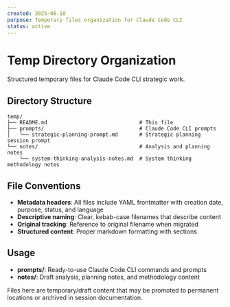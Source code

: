```yaml
---
created: 2025-08-10
purpose: Temporary files organization for Claude Code CLI
status: active
---
```


# Temp Directory Organization

Structured temporary files for Claude Code CLI strategic work.

## Directory Structure

```
temp/
├── README.md                              # This file
├── prompts/                               # Claude Code CLI prompts
│   └── strategic-planning-prompt.md       # Strategic planning session prompt
└── notes/                                 # Analysis and planning notes  
    └── system-thinking-analysis-notes.md  # System thinking methodology notes
```

## File Conventions

- **Metadata headers**: All files include YAML frontmatter with creation date, purpose, status, and language
- **Descriptive naming**: Clear, kebab-case filenames that describe content
- **Original tracking**: Reference to original filename when migrated
- **Structured content**: Proper markdown formatting with sections

## Usage

- **prompts/**: Ready-to-use Claude Code CLI commands and prompts
- **notes/**: Draft analysis, planning notes, and methodology content

Files here are temporary/draft content that may be promoted to permanent locations or archived in session documentation.
